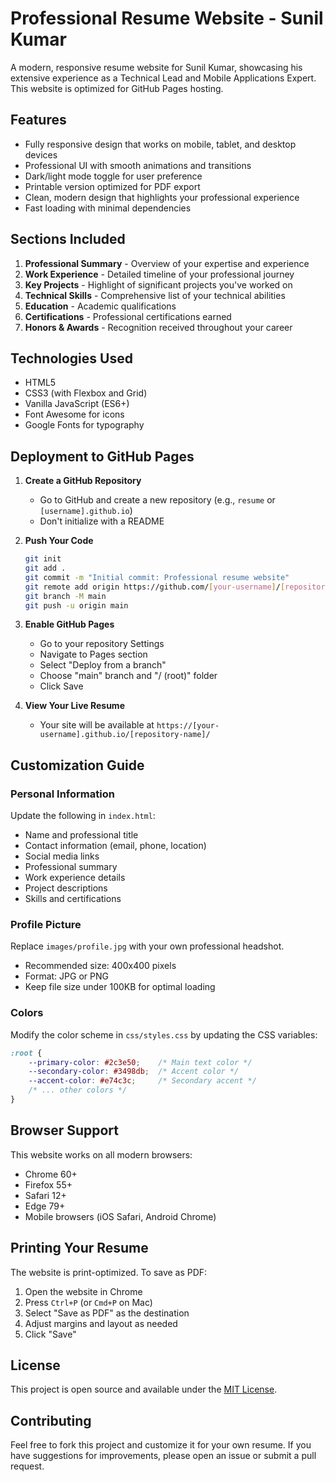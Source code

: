 # Professional Resume Website - Sunil Kumar

A modern, responsive resume website for Sunil Kumar, showcasing his extensive experience as a Technical Lead and Mobile Applications Expert. This website is optimized for GitHub Pages hosting.

## Features

- Fully responsive design that works on mobile, tablet, and desktop devices
- Professional UI with smooth animations and transitions
- Dark/light mode toggle for user preference
- Printable version optimized for PDF export
- Clean, modern design that highlights your professional experience
- Fast loading with minimal dependencies

## Sections Included

1. **Professional Summary** - Overview of your expertise and experience
2. **Work Experience** - Detailed timeline of your professional journey
3. **Key Projects** - Highlight of significant projects you've worked on
4. **Technical Skills** - Comprehensive list of your technical abilities
5. **Education** - Academic qualifications
6. **Certifications** - Professional certifications earned
7. **Honors & Awards** - Recognition received throughout your career

## Technologies Used

- HTML5
- CSS3 (with Flexbox and Grid)
- Vanilla JavaScript (ES6+)
- Font Awesome for icons
- Google Fonts for typography

## Deployment to GitHub Pages

1. **Create a GitHub Repository**
   - Go to GitHub and create a new repository (e.g., `resume` or `[username].github.io`)
   - Don't initialize with a README

2. **Push Your Code**
   ```bash
   git init
   git add .
   git commit -m "Initial commit: Professional resume website"
   git remote add origin https://github.com/[your-username]/[repository-name].git
   git branch -M main
   git push -u origin main
   ```

3. **Enable GitHub Pages**
   - Go to your repository Settings
   - Navigate to Pages section
   - Select "Deploy from a branch"
   - Choose "main" branch and "/ (root)" folder
   - Click Save

4. **View Your Live Resume**
   - Your site will be available at `https://[your-username].github.io/[repository-name]/`

## Customization Guide

### Personal Information
Update the following in `index.html`:
- Name and professional title
- Contact information (email, phone, location)
- Social media links
- Professional summary
- Work experience details
- Project descriptions
- Skills and certifications

### Profile Picture
Replace `images/profile.jpg` with your own professional headshot.
- Recommended size: 400x400 pixels
- Format: JPG or PNG
- Keep file size under 100KB for optimal loading

### Colors
Modify the color scheme in `css/styles.css` by updating the CSS variables:
```css
:root {
    --primary-color: #2c3e50;    /* Main text color */
    --secondary-color: #3498db;  /* Accent color */
    --accent-color: #e74c3c;     /* Secondary accent */
    /* ... other colors */
}
```

## Browser Support

This website works on all modern browsers:
- Chrome 60+
- Firefox 55+
- Safari 12+
- Edge 79+
- Mobile browsers (iOS Safari, Android Chrome)

## Printing Your Resume

The website is print-optimized. To save as PDF:
1. Open the website in Chrome
2. Press `Ctrl+P` (or `Cmd+P` on Mac)
3. Select "Save as PDF" as the destination
4. Adjust margins and layout as needed
5. Click "Save"

## License

This project is open source and available under the [MIT License](LICENSE).

## Contributing

Feel free to fork this project and customize it for your own resume. If you have suggestions for improvements, please open an issue or submit a pull request.